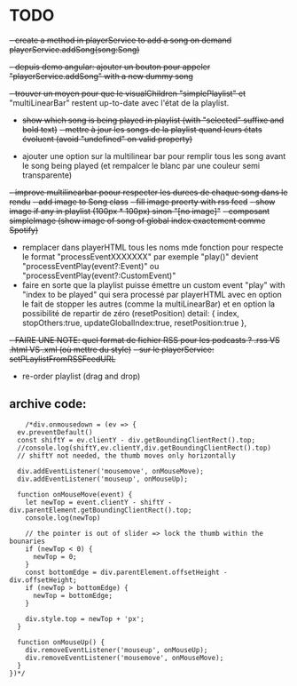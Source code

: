 # TODO

~~- create a method in playerService to add a song on demand
playerService.addSong(song:Song)~~

~~- depuis demo angular: ajouter un bouton pour appeler "playerService.addSong" with a new dummy song~~

~~- trouver un moyen pour que le visualChildren "simplePlaylist" et~~ "multiLinearBar" restent up-to-date avec l'état de la playlist.

-  ~~show which song is being played in playlist (with "selected" suffixe and bold text)~~
   ~~- mettre à jour les songs de la playlist quand leurs états évoluent (avoid "undefined" on valid property)~~

-  ajouter une option sur la multilinear bar pour remplir tous les song avant le song being played (et rempalcer le blanc par une couleur semi transparente)

~~- improve multilinearbar poour respecter les durees de chaque song dans le rendu~~
~~- add image to Song class~~
~~- fill image proerty with rss feed~~
~~- show image if any in playlist (100px \* 100px) sinon "[no image]"~~
~~- composant simpleImage (show image of song of global index exactement comme Spotify)~~

-  remplacer dans playerHTML tous les noms mde fonction pour respecte le format "processEventXXXXXXX" par exemple "play()" devient "processEventPlay(event?:Event)" ou "processEventPlay(event?:CustomEvent)"
-  faire en sorte que la playlist puisse émettre un custom event "play" with "index to be played" qui sera processé par playerHTML avec en option le fait de stopper les autres (comme la multiLinearBar) et en option la possibilité de repartir de zéro (resetPosition)
   detail: { index, stopOthers:true, updateGlobalIndex:true, resetPosition:true },

~~- FAIRE UNE NOTE: quel format de fichier RSS pour les podcasts ? .rss VS .html VS .xml (où mettre du style)~~
~~- sur le playerService: setPLaylistFromRSSFeedURL~~

-  re-order playlist (drag and drop)

## archive code:

    	/*div.onmousedown = (ev => {
      ev.preventDefault()
      const shiftY = ev.clientY - div.getBoundingClientRect().top;
      //console.log(shiftY,ev.clientY,div.getBoundingClientRect().top)
      // shiftY not needed, the thumb moves only horizontally

      div.addEventListener('mousemove', onMouseMove);
      div.addEventListener('mouseup', onMouseUp);

      function onMouseMove(event) {
        let newTop = event.clientY - shiftY - div.parentElement.getBoundingClientRect().top;
        console.log(newTop)

        // the pointer is out of slider => lock the thumb within the bounaries
        if (newTop < 0) {
          newTop = 0;
        }
        const bottomEdge = div.parentElement.offsetHeight - div.offsetHeight;
        if (newTop > bottomEdge) {
          newTop = bottomEdge;
        }

        div.style.top = newTop + 'px';
      }

      function onMouseUp() {
        div.removeEventListener('mouseup', onMouseUp);
        div.removeEventListener('mousemove', onMouseMove);
      }
    })*/
